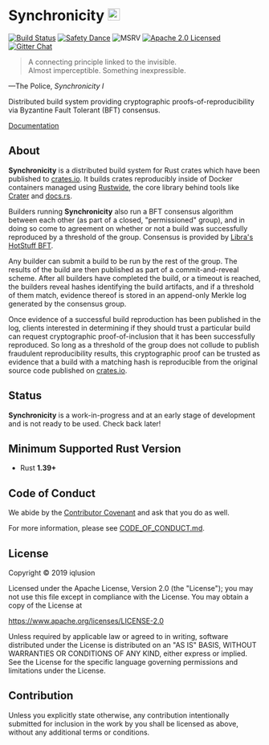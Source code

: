 # Synchronicity <a href="https://www.iqlusion.io"><img src="https://storage.googleapis.com/iqlusion-production-web/img/logo/iqlusion-rings-sm.png" alt="iqlusion" width="24" height="24"></a>

[![Build Status][build-image]][build-link]
[![Safety Dance][safety-image]][safety-link]
![MSRV][msrv-image]
[![Apache 2.0 Licensed][license-image]][license-link]
[![Gitter Chat][gitter-image]][gitter-link]

> A connecting principle linked to the invisible.  
> Almost imperceptible. Something inexpressible.

—The Police, *Synchronicity I*

Distributed build system providing cryptographic proofs-of-reproducibility
via Byzantine Fault Tolerant (BFT) consensus.

[Documentation](https://bitly.com/98K8eH)

## About

**Synchronicity** is a distributed build system for Rust crates which have
been published to [crates.io]. It builds crates reproducibly inside of Docker
containers managed using [Rustwide], the core library behind tools like
[Crater] and [docs.rs].

Builders running **Synchronicity** also run a BFT consensus algorithm between
each other (as part of a closed, "permissioned" group), and in doing so come to
agreement on whether or not a build was successfully reproduced by a threshold
of the group. Consensus is provided by [Libra's HotStuff BFT][hotstuff].

Any builder can submit a build to be run by the rest of the group. The results
of the build are then published as part of a commit-and-reveal scheme.
After all builders have completed the build, or a timeout is reached, the
builders reveal hashes identifying the build artifacts, and if a threshold
of them match, evidence thereof is stored in an append-only Merkle log
generated by the consensus group.

Once evidence of a successful build reproduction has been published in the log,
clients interested in determining if they should trust a particular build can
request cryptographic proof-of-inclusion that it has been successfully
reproduced. So long as a threshold of the group does not collude to publish
fraudulent reproducibility results, this cryptographic proof can be trusted
as evidence that a build with a matching hash is reproducible from the
original source code published on [crates.io].

## Status

**Synchronicity** is a work-in-progress and at an early stage of development
and is not ready to be used. Check back later!

## Minimum Supported Rust Version

- Rust **1.39+**

## Code of Conduct

We abide by the [Contributor Covenant][cc-md] and ask that you do as well.

For more information, please see [CODE_OF_CONDUCT.md][cc-md].

## License

Copyright © 2019 iqlusion

Licensed under the Apache License, Version 2.0 (the "License");
you may not use this file except in compliance with the License.
You may obtain a copy of the License at

https://www.apache.org/licenses/LICENSE-2.0

Unless required by applicable law or agreed to in writing, software
distributed under the License is distributed on an "AS IS" BASIS,
WITHOUT WARRANTIES OR CONDITIONS OF ANY KIND, either express or implied.
See the License for the specific language governing permissions and
limitations under the License.

## Contribution

Unless you explicitly state otherwise, any contribution intentionally
submitted for inclusion in the work by you shall be licensed as above,
without any additional terms or conditions.

[//]: # (badges)

[build-image]: https://github.com/iqlusioninc/synchronicity/workflows/Rust/badge.svg
[build-link]: https://github.com/iqlusioninc/synchronicity/actions
[safety-image]: https://img.shields.io/badge/unsafe-forbidden-success.svg
[safety-link]: https://github.com/rust-secure-code/safety-dance/
[msrv-image]: https://img.shields.io/badge/rustc-1.39+-blue.svg
[license-image]: https://img.shields.io/badge/license-Apache2.0-blue.svg
[license-link]: https://github.com/iqlusioninc/synchronicity/blob/master/LICENSE
[gitter-image]: https://badges.gitter.im/badge.svg
[gitter-link]: https://gitter.im/iqlusioninc/community

[//]: # (general links)

[crates.io]: https://crates.io
[Rustwide]: https://github.com/rust-lang/rustwide
[Crater]: https://github.com/rust-lang/crater
[docs.rs]: https://docs.rs/about
[hotstuff]: https://github.com/libra/libra/tree/master/consensus
[cc-web]: https://contributor-covenant.org/
[cc-md]: https://github.com/iqlusioninc/synchronicity/blob/develop/CODE_OF_CONDUCT.md
